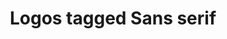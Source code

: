 ---
layout: blog_by_tag
title: 'Logos tagged Sans serif'
tag: sansserif
permalink: /unilogos/sansserif/
---